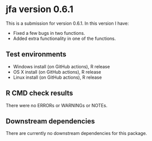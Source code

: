 # jfa version 0.6.1

This is a submission for version 0.6.1. In this version I have:

* Fixed a few bugs in two functions.
* Added extra functionality in one of the functions.

## Test environments

* Windows install (on GitHub actions), R release
* OS X install (on GitHub actions), R release
* Linux install (on GitHub actions), R release

## R CMD check results
There were no ERRORs or WARNINGs or NOTEs.

## Downstream dependencies
There are currently no downstream dependencies for this package.
